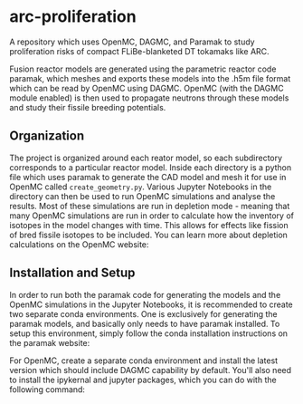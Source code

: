 # arc-proliferation
A repository which uses OpenMC, DAGMC, and Paramak to study proliferation risks of compact FLiBe-blanketed DT tokamaks like ARC.

Fusion reactor models are generated using the parametric reactor code paramak, which meshes and exports these models into the .h5m file format which can be read by OpenMC using DAGMC. OpenMC (with the DAGMC module enabled) is then used to propagate neutrons through these models and study their fissile breeding potentials. 

## Organization

The project is organized around each reator model, so each subdirectory corresponds to a particular reactor model. Inside each directory is a python file which uses paramak to generate the CAD model and mesh it for use in OpenMC called `create_geometry.py`. Various Jupyter Notebooks in the directory can then be used to run OpenMC simulations and analyse the results. Most of these simulations are run in depletion mode - meaning that many OpenMC simulations are run in order to calculate how the inventory of isotopes in the model changes with time. This allows for effects like fission of bred fissile isotopes to be included. You can learn more about depletion calculations on the OpenMC website: 

## Installation and Setup

In order to run both the paramak code for generating the models and the OpenMC simulations in the Jupyter Notebooks, it is recommended to create two separate conda environments. One is exclusively for generating the paramak models, and basically only needs to have paramak installed. To setup this environment, simply follow the conda installation instructions on the paramak website:

For OpenMC, create a separate conda environment and install the latest version which should include DAGMC capability by default. You'll also need to install the ipykernal and jupyter packages, which you can do with the following command:
